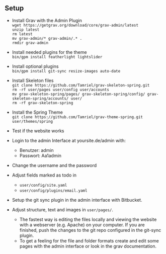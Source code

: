 ## Setup
* Install Grav with the Admin Plugin<br>
`wget https://getgrav.org/download/core/grav-admin/latest`<br>
`unzip latest`<br>
`rm latest`<br>
`mv grav-admin/* grav-admin/.* .`<br>
`rmdir grav-admin`<br>

* Install needed plugins for the theme<br>
`bin/gpm install featherlight lightslider`

* Install optional plugins<br>
`bin/gpm install git-sync resize-images auto-date`

* Install Skeleton files<br>
`git clone https://github.com/Tamriel/grav-skeleton-spring.git`<br>
`rm -rf user/pages user/config user/accounts`<br>
`mv grav-skeleton-spring/pages/ grav-skeleton-spring/config/ grav-skeleton-spring/accounts/ user/`<br>
`rm -rf grav-skeleton-spring`<br>

* Install the Spring Theme<br>
`git clone https://github.com/Tamriel/grav-theme-spring.git user/themes/spring`

* Test if the website works

* Login to the admin Interface at yoursite.de/admin with:
  * Benutzer: admin
  * Passwort: Aa1admin
* Change the username and the password

* Adjust fields marked as todo in
  * `user/config/site.yaml`
  * `user/config/plugins/email.yaml`

* Setup the git sync plugin in the admin interface with Bitbucket.

* Adjust structure, text and images in `user/pages/`. 
  * The fastest way is editing the files locally and viewing the website with a webserver (e.g. Apache) on your computer. If you are finished, push the changes to the git repo configured in the git-sync plugin.
  * To get a feeling for the file and folder formats create and edit some pages with the admin interface or look in the grav documentation.
